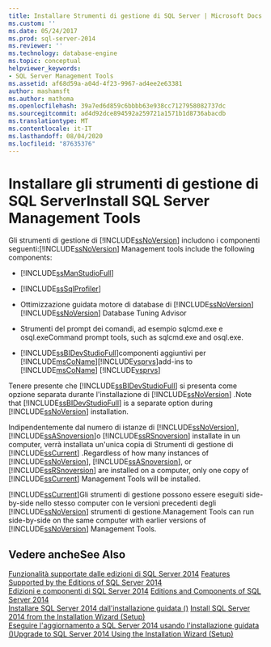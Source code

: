 ```yaml
---
title: Installare Strumenti di gestione di SQL Server | Microsoft Docs
ms.custom: ''
ms.date: 05/24/2017
ms.prod: sql-server-2014
ms.reviewer: ''
ms.technology: database-engine
ms.topic: conceptual
helpviewer_keywords:
- SQL Server Management Tools
ms.assetid: af68d59a-a04d-4f23-9967-ad4ee2e63381
author: mashamsft
ms.author: mathoma
ms.openlocfilehash: 39a7ed6d859c6bbbb63e938cc7127958082737dc
ms.sourcegitcommit: ad4d92dce894592a259721a1571b1d8736abacdb
ms.translationtype: MT
ms.contentlocale: it-IT
ms.lasthandoff: 08/04/2020
ms.locfileid: "87635376"
---
```

# <a name="install-sql-server-management-tools"></a><span data-ttu-id="572ef-102">Installare gli strumenti di gestione di SQL Server</span><span class="sxs-lookup"><span data-stu-id="572ef-102">Install SQL Server Management Tools</span></span>
  <span data-ttu-id="572ef-103">Gli strumenti di gestione di [!INCLUDE[ssNoVersion](../../includes/ssnoversion-md.md)] includono i componenti seguenti:</span><span class="sxs-lookup"><span data-stu-id="572ef-103">[!INCLUDE[ssNoVersion](../../includes/ssnoversion-md.md)] Management tools include the following components:</span></span>  
  
-   [!INCLUDE[ssManStudioFull](../../includes/ssmanstudiofull-md.md)]  
  
-   [!INCLUDE[ssSqlProfiler](../../includes/sssqlprofiler-md.md)]  
  
-   <span data-ttu-id="572ef-104">Ottimizzazione guidata motore di database di [!INCLUDE[ssNoVersion](../../includes/ssnoversion-md.md)]</span><span class="sxs-lookup"><span data-stu-id="572ef-104">[!INCLUDE[ssNoVersion](../../includes/ssnoversion-md.md)] Database Tuning Advisor</span></span>  
  
-   <span data-ttu-id="572ef-105">Strumenti del prompt dei comandi, ad esempio sqlcmd.exe e osql.exe</span><span class="sxs-lookup"><span data-stu-id="572ef-105">Command prompt tools, such as sqlcmd.exe and osql.exe.</span></span>  
  
-   [!INCLUDE[ssBIDevStudioFull](../../includes/ssbidevstudiofull-md.md)]<span data-ttu-id="572ef-106">componenti aggiuntivi per [!INCLUDE[msCoName](../../includes/msconame-md.md)][!INCLUDE[vsprvs](../../includes/vsprvs-md.md)]</span><span class="sxs-lookup"><span data-stu-id="572ef-106">add-ins to [!INCLUDE[msCoName](../../includes/msconame-md.md)] [!INCLUDE[vsprvs](../../includes/vsprvs-md.md)]</span></span>  
  
 <span data-ttu-id="572ef-107">Tenere presente che [!INCLUDE[ssBIDevStudioFull](../../includes/ssbidevstudiofull-md.md)] si presenta come opzione separata durante l'installazione di [!INCLUDE[ssNoVersion](../../includes/ssnoversion-md.md)] .</span><span class="sxs-lookup"><span data-stu-id="572ef-107">Note that [!INCLUDE[ssBIDevStudioFull](../../includes/ssbidevstudiofull-md.md)] is a separate option during [!INCLUDE[ssNoVersion](../../includes/ssnoversion-md.md)] installation.</span></span>  
  
 <span data-ttu-id="572ef-108">Indipendentemente dal numero di istanze di [!INCLUDE[ssNoVersion](../../includes/ssnoversion-md.md)], [!INCLUDE[ssASnoversion](../../includes/ssasnoversion-md.md)]o [!INCLUDE[ssRSnoversion](../../includes/ssrsnoversion-md.md)] installate in un computer, verrà installata un'unica copia di Strumenti di gestione di [!INCLUDE[ssCurrent](../../includes/sscurrent-md.md)] .</span><span class="sxs-lookup"><span data-stu-id="572ef-108">Regardless of how many instances of [!INCLUDE[ssNoVersion](../../includes/ssnoversion-md.md)], [!INCLUDE[ssASnoversion](../../includes/ssasnoversion-md.md)], or [!INCLUDE[ssRSnoversion](../../includes/ssrsnoversion-md.md)] are installed on a computer, only one copy of [!INCLUDE[ssCurrent](../../includes/sscurrent-md.md)] Management Tools will be installed.</span></span>  
  
 [!INCLUDE[ssCurrent](../../includes/sscurrent-md.md)]<span data-ttu-id="572ef-109">Gli strumenti di gestione possono essere eseguiti side-by-side nello stesso computer con le versioni precedenti degli [!INCLUDE[ssNoVersion](../../includes/ssnoversion-md.md)] strumenti di gestione.</span><span class="sxs-lookup"><span data-stu-id="572ef-109">Management Tools can run side-by-side on the same computer with earlier versions of [!INCLUDE[ssNoVersion](../../includes/ssnoversion-md.md)] Management Tools.</span></span>  
  
## <a name="see-also"></a><span data-ttu-id="572ef-110">Vedere anche</span><span class="sxs-lookup"><span data-stu-id="572ef-110">See Also</span></span>  
 <span data-ttu-id="572ef-111">[Funzionalità supportate dalle edizioni di SQL Server 2014](../../../2014/getting-started/features-supported-by-the-editions-of-sql-server-2014.md) </span><span class="sxs-lookup"><span data-stu-id="572ef-111">[Features Supported by the Editions of SQL Server 2014](../../../2014/getting-started/features-supported-by-the-editions-of-sql-server-2014.md) </span></span>  
 <span data-ttu-id="572ef-112">[Edizioni e componenti di SQL Server 2014](../editions-and-components-of-sql-server-2016.md) </span><span class="sxs-lookup"><span data-stu-id="572ef-112">[Editions and Components of SQL Server 2014](../editions-and-components-of-sql-server-2016.md) </span></span>  
 <span data-ttu-id="572ef-113">[Installare SQL Server 2014 dall'installazione guidata &#40;&#41;](../../database-engine/install-windows/install-sql-server-from-the-installation-wizard-setup.md) </span><span class="sxs-lookup"><span data-stu-id="572ef-113">[Install SQL Server 2014 from the Installation Wizard &#40;Setup&#41;](../../database-engine/install-windows/install-sql-server-from-the-installation-wizard-setup.md) </span></span>  
 [<span data-ttu-id="572ef-114">Eseguire l'aggiornamento a SQL Server 2014 usando l'installazione guidata &#40;&#41;</span><span class="sxs-lookup"><span data-stu-id="572ef-114">Upgrade to SQL Server 2014 Using the Installation Wizard &#40;Setup&#41;</span></span>](../../database-engine/install-windows/upgrade-sql-server-using-the-installation-wizard-setup.md)  
  
  
